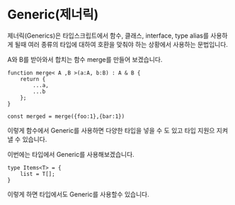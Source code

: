 # Generic(제너릭)
제너릭(Generics)은 타입스크립트에서 함수, 클래스, interface, type alias를 사용하게 될때 여러 종류의 타입에 대하여 호환을 맞춰야 하는 상황에서 사용하는 문법입니다.

A와 B를 받아와서 합치는 함수 merge를 만들어 보겠습니다.

```tsx
function merge< A ,B >(a:A, b:B) : A & B {
	return {
		...a,
		...b
	}; 
}

const merged = merge({foo:1},{bar:1})
```

이렇게 함수에서 Generic를 사용하면 다양한 타입을 넣을 수 도 있고 타입 지원으 지켜낼 수 있습니다.

이번에는 타입에서 Generic를 사용해보겠습니다. 

```tsx
type Items<T> = {
	list = T[];
}
```

이렇게 하면 타입에서도 Generic를 사용할수 있습니다.
